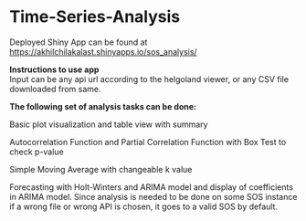 # Time-Series-Analysis
 Deployed Shiny App can be found at https://akhilchilakalast.shinyapps.io/sos_analysis/

**Instructions to use app** <br>
 Input can be any api url according to the helgoland viewer, or any CSV file downloaded from same.
 <br>
 
 
 **The following set of analysis tasks can be done:**
 
 Basic plot visualization and table view with summary
 
 Autocorrelation Function and Partial Correlation Function with Box Test to check p-value
 
 Simple Moving Average with changeable k value
 
 Forecasting with Holt-Winters and ARIMA model and display of coefficients in ARIMA model.
 Since analysis is needed to be done on some SOS instance if a wrong file or wrong API is chosen, it goes to a valid SOS by default.
